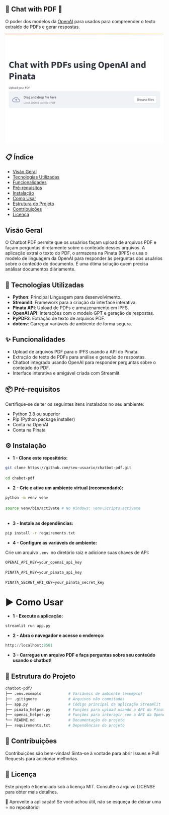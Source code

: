 ## 📄 Chat with PDF 🚀

O poder dos modelos da [OpenAI](https://openai.com/) para usados para compreender o texto extraído de PDFs e gerar respostas.

![chatbot-pdf.png](/assets/chatbot-pdf.png)

## 📋 Índice
- [Visão Geral](#visão-geral)
- [Tecnologias Utilizadas](#-tecnologias-utilizadas)
- [Funcionalidades](#-funcionalidades)
- [Pré-requisitos](#-pré-requisitos)
- [Instalação](#-instalação)
- [Como Usar](#-como-usar)
- [Estrutura do Projeto](#-estrutura-do-projeto)
- [Contribuições](#-contribuições)
- [Licença](#-licença)


## Visão Geral

O Chatbot PDF permite que os usuários façam upload de arquivos PDF e façam perguntas diretamente sobre o conteúdo desses arquivos. A aplicação extrai o texto do PDF, o armazena na Pinata (IPFS) e usa o modelo de linguagem da OpenAI para responder às perguntas dos usuários sobre o conteúdo do documento. É uma ótima solução quem precisa análisar documentos diáriamente.

## 🚀 Tecnologias Utilizadas

* **Python**: Principal Linguagem para desenvolvimento.
* **Streamlit**: Framework para a criação da interface interativa.
* **Pinata API**: Upload de PDFs e armazenamento em IPFS.
* **OpenAI API**: Interações com o modelo GPT e geração de respostas.
* **PyPDF2**: Extração de texto de arquivos PDF.
* **dotenv**:  Carregar variáveis de ambiente de forma segura.

## ✨ Funcionalidades
 
* Upload de arquivos PDF para o IPFS usando a API do Pinata.
* Extração de texto de PDFs para análise e geração de respostas.
* Chatbot integrado usando OpenAI para responder perguntas sobre o conteúdo do PDF.
* Interface interativa e amigável criada com Streamlit.

## 📦 Pré-requisitos

Certifique-se de ter os seguintes itens instalados no seu ambiente:

* Python 3.8 ou superior
* Pip (Python package installer)
* Conta na OpenAI
* Conta na Pinata

## ⚙️ Instalação

* **1 - Clone este repositório:**

``` bash
git clone https://github.com/seu-usuario/chatbot-pdf.git

cd chabot-pdf
```
* **2 - Crie e ative um ambiente virtual (recomendado):**
```bash
python -m venv venv

source venv/bin/activate # No Windows: venv\Scripts\activate
  
```

* **3 - Instale as dependências:**
```bash
pip install -r requirements.txt
```
* **4 - Configure as variáveis de ambiente:**

Crie um arquivo ``.env ``no diretório raiz e adicione suas chaves de API:

```env
OPENAI_API_KEY=your_openai_api_key

PINATA_API_KEY=your_pinata_api_key

PINATA_SECRET_API_KEY=your_pinata_secret_key
```

# ▶️ Como Usar


* **1 - Execute a aplicação:**

  
```python
streamlit run app.py
```
  

* **2 - Abra o navegador e acesse o endereço:**

```python
http://localhost:8501
```
* **3 - Carregue um arquivo PDF e faça perguntas sobre seu conteúdo usando o chatbot!**

  

## 📂 Estrutura do Projeto

  
```bash
chatbot-pdf/
├── .env.exemplo            # Variáveis de ambiente (exemplo)
├── .gitignore              # Arquivos não commitados
├── app.py                  # Código principal da aplicação Streamlit
├── pinata_helper.py        # Funções para upload usando a API do Pinata
├── openai_helper.py        # Funções para interagir com a API da OpenAI
└── README.md               # Documentação do projeto
├── requirements.txt        # Dependências do projeto

```
  
## 🤝 Contribuições
Contribuições são bem-vindas! Sinta-se à vontade para abrir Issues e Pull Requests para adicionar melhorias.

## 📜 Licença
Este projeto é licenciado sob a licença MIT. Consulte o arquivo LICENSE para obter mais detalhes.

🎉 Aproveite a aplicação! Se você achou útil, não se esqueça de deixar uma ⭐ no repositório!

